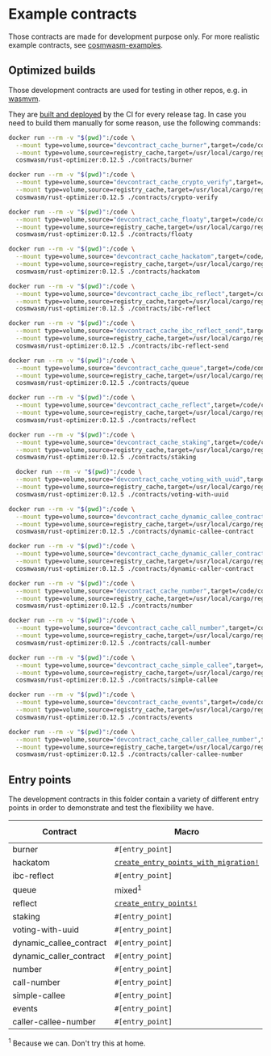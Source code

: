 # Example contracts

Those contracts are made for development purpose only. For more realistic
example contracts, see
[cosmwasm-examples](https://github.com/CosmWasm/cosmwasm-examples).

## Optimized builds

Those development contracts are used for testing in other repos, e.g. in
[wasmvm](https://github.com/line/wasmvm/tree/main/api/testdata).

They are [built and deployed](https://github.com/line/cosmwasm/releases) by
the CI for every release tag. In case you need to build them manually for some
reason, use the following commands:

```sh
docker run --rm -v "$(pwd)":/code \
  --mount type=volume,source="devcontract_cache_burner",target=/code/contracts/burner/target \
  --mount type=volume,source=registry_cache,target=/usr/local/cargo/registry \
  cosmwasm/rust-optimizer:0.12.5 ./contracts/burner

docker run --rm -v "$(pwd)":/code \
  --mount type=volume,source="devcontract_cache_crypto_verify",target=/code/contracts/crypto-verify/target \
  --mount type=volume,source=registry_cache,target=/usr/local/cargo/registry \
  cosmwasm/rust-optimizer:0.12.5 ./contracts/crypto-verify

docker run --rm -v "$(pwd)":/code \
  --mount type=volume,source="devcontract_cache_floaty",target=/code/contracts/floaty/target \
  --mount type=volume,source=registry_cache,target=/usr/local/cargo/registry \
  cosmwasm/rust-optimizer:0.12.5 ./contracts/floaty

docker run --rm -v "$(pwd)":/code \
  --mount type=volume,source="devcontract_cache_hackatom",target=/code/contracts/hackatom/target \
  --mount type=volume,source=registry_cache,target=/usr/local/cargo/registry \
  cosmwasm/rust-optimizer:0.12.5 ./contracts/hackatom

docker run --rm -v "$(pwd)":/code \
  --mount type=volume,source="devcontract_cache_ibc_reflect",target=/code/contracts/ibc-reflect/target \
  --mount type=volume,source=registry_cache,target=/usr/local/cargo/registry \
  cosmwasm/rust-optimizer:0.12.5 ./contracts/ibc-reflect

docker run --rm -v "$(pwd)":/code \
  --mount type=volume,source="devcontract_cache_ibc_reflect_send",target=/code/contracts/ibc-reflect-send/target \
  --mount type=volume,source=registry_cache,target=/usr/local/cargo/registry \
  cosmwasm/rust-optimizer:0.12.5 ./contracts/ibc-reflect-send

docker run --rm -v "$(pwd)":/code \
  --mount type=volume,source="devcontract_cache_queue",target=/code/contracts/queue/target \
  --mount type=volume,source=registry_cache,target=/usr/local/cargo/registry \
  cosmwasm/rust-optimizer:0.12.5 ./contracts/queue

docker run --rm -v "$(pwd)":/code \
  --mount type=volume,source="devcontract_cache_reflect",target=/code/contracts/reflect/target \
  --mount type=volume,source=registry_cache,target=/usr/local/cargo/registry \
  cosmwasm/rust-optimizer:0.12.5 ./contracts/reflect

docker run --rm -v "$(pwd)":/code \
  --mount type=volume,source="devcontract_cache_staking",target=/code/contracts/staking/target \
  --mount type=volume,source=registry_cache,target=/usr/local/cargo/registry \
  cosmwasm/rust-optimizer:0.12.5 ./contracts/staking

  docker run --rm -v "$(pwd)":/code \
  --mount type=volume,source="devcontract_cache_voting_with_uuid",target=/code/contracts/voting-with-uuid/target \
  --mount type=volume,source=registry_cache,target=/usr/local/cargo/registry \
  cosmwasm/rust-optimizer:0.12.5 ./contracts/voting-with-uuid

docker run --rm -v "$(pwd)":/code \
  --mount type=volume,source="devcontract_cache_dynamic_callee_contract",target=/code/contracts/dynamic-callee-contract/target \
  --mount type=volume,source=registry_cache,target=/usr/local/cargo/registry \
  cosmwasm/rust-optimizer:0.12.5 ./contracts/dynamic-callee-contract

docker run --rm -v "$(pwd)":/code \
  --mount type=volume,source="devcontract_cache_dynamic_caller_contract",target=/code/contracts/dynamic-caller-contract/target \
  --mount type=volume,source=registry_cache,target=/usr/local/cargo/registry \
  cosmwasm/rust-optimizer:0.12.5 ./contracts/dynamic-caller-contract

docker run --rm -v "$(pwd)":/code \
  --mount type=volume,source="devcontract_cache_number",target=/code/contracts/number/target \
  --mount type=volume,source=registry_cache,target=/usr/local/cargo/registry \
  cosmwasm/rust-optimizer:0.12.5 ./contracts/number

docker run --rm -v "$(pwd)":/code \
  --mount type=volume,source="devcontract_cache_call_number",target=/code/contracts/call-number/target \
  --mount type=volume,source=registry_cache,target=/usr/local/cargo/registry \
  cosmwasm/rust-optimizer:0.12.5 ./contracts/call-number

docker run --rm -v "$(pwd)":/code \
  --mount type=volume,source="devcontract_cache_simple_callee",target=/code/contracts/simple-callee/target \
  --mount type=volume,source=registry_cache,target=/usr/local/cargo/registry \
  cosmwasm/rust-optimizer:0.12.5 ./contracts/simple-callee

docker run --rm -v "$(pwd)":/code \
  --mount type=volume,source="devcontract_cache_events",target=/code/contracts/events/target \
  --mount type=volume,source=registry_cache,target=/usr/local/cargo/registry \
  cosmwasm/rust-optimizer:0.12.5 ./contracts/events

docker run --rm -v "$(pwd)":/code \
  --mount type=volume,source="devcontract_cache_caller_callee_number",target=/code/contracts/caller-callee-number/target \
  --mount type=volume,source=registry_cache,target=/usr/local/cargo/registry \
  cosmwasm/rust-optimizer:0.12.5 ./contracts/caller-callee-number 
```

## Entry points

The development contracts in this folder contain a variety of different entry
points in order to demonstrate and test the flexibility we have.

| Contract                | Macro                                         | Has `query` | Has `migrate` |
| ----------------------- | --------------------------------------------- | ----------- | ------------- |
| burner                  | `#[entry_point]`                              | no          | yes           |
| hackatom                | [`create_entry_points_with_migration!`][cepm] | yes         | yes           |
| ibc-reflect             | `#[entry_point]`                              | yes         | no            |
| queue                   | mixed<sup>1</sup>                             | yes         | yes           |
| reflect                 | [`create_entry_points!`][cep]                 | yes         | no            |
| staking                 | `#[entry_point]`                              | yes         | no            |
| voting-with-uuid        | `#[entry_point]`                              | yes         | no            |
| dynamic_callee_contract | `#[entry_point]`                              | no          | no            |
| dynamic_caller_contract | `#[entry_point]`                              | no          | no            |
| number                  | `#[entry_point]`                              | yes         | no            |
| call-number             | `#[entry_point]`                              | yes         | no            |
| simple-callee           | `#[entry_point]`                              | no          | no            |
| events                  | `#[entry_point]`                              | no          | no            |
| caller-callee-number    | `#[entry_point]`                              | yes         | no            |


<sup>1</sup> Because we can. Don't try this at home.

[cepm]:
  https://docs.rs/cosmwasm-std/0.13.0/cosmwasm_std/macro.create_entry_points_with_migration.html
[cep]:
  https://docs.rs/cosmwasm-std/0.13.0/cosmwasm_std/macro.create_entry_points.html
